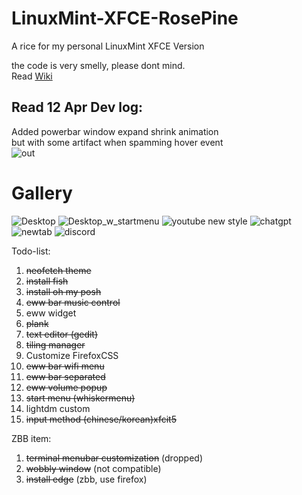 # LinuxMint-XFCE-RosePine
A rice for my personal LinuxMint XFCE Version   

the code is very smelly, please dont mind.  
Read [Wiki](https://github.com/MikeTeok/LinuxMint-XFCE-RosePine/wiki)

## Read 12 Apr Dev log:  
Added powerbar window expand shrink animation   
but with some artifact when spamming hover event  
![out](https://github.com/user-attachments/assets/2ab489ed-f6de-46ca-ae9e-e84bbeb9e449)


# Gallery  
![Desktop](https://github.com/user-attachments/assets/fdf88d04-49ec-4234-a436-d9dacde22179)
![Desktop_w_startmenu](https://github.com/user-attachments/assets/fba8c2da-6c33-4f96-8cae-1910d7f6a019)
![youtube new style](https://github.com/user-attachments/assets/0c73f897-68ac-433d-aebb-f6a288fdae8e)
![chatgpt](https://github.com/user-attachments/assets/ff0d98df-5c15-4c80-9b51-1ebcd94c0e44)
![newtab](https://github.com/user-attachments/assets/935447d2-c376-4ccf-b50d-adbd16f0c1f4)
![discord](https://github.com/user-attachments/assets/afe62b6b-5300-4f69-9f07-e84c7fe8e566)

Todo-list:
1. ~~neofetch theme~~
2. ~~install fish~~
3. ~~install oh my posh~~
7. ~~eww bar music control~~
8. eww widget
9. ~~plank~~
10. ~~text editor (gedit)~~
11. ~~tiling manager~~
12. Customize FirefoxCSS
13. ~~eww bar wifi menu~~
14. ~~eww bar separated~~
15. ~~eww volume popup~~
16. ~~start menu (whiskermenu)~~
17. lightdm custom
18. ~~input method (chinese/korean)xfcit5~~

ZBB item:  
1. ~~terminal menubar customization~~ (dropped)
2. ~~wobbly window~~ (not compatible)
3. ~~install edge~~ (zbb, use firefox)
